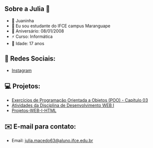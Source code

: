 ## Sobre a Julia 👋
- 🐞 Juaninha
- 🔭 Eu sou estudante do IFCE campus Maranguape
- 🎂 Aniversário: 08/01/2008
- ⚡ Curso: Informática
- 🦋 Idade: 17 anos

## 💬 Redes Sociais:
- [Instagram](https://www.instagram.com/ana.julia.mg/)

## 💻 Projetos:
- [Exercícios de Programação Orientada a Objetos (POO) - Capítulo 03](https://github.com/juliamacedo63/CTI-P7-POO-20242-LISTA01)
- [Atividades da Disciplina de Desenvolvimento WEB I](https://github.com/juliamacedo63/Atividades-WEB-I---HTML)
- [Projetos-WEB-I-HTML](https://github.com/juliamacedo63/Projetos-WEB-I-HTML)
  
## ✉️ E-mail para contato:
- Email: julia.macedo63@aluno.ifce.edu.br
